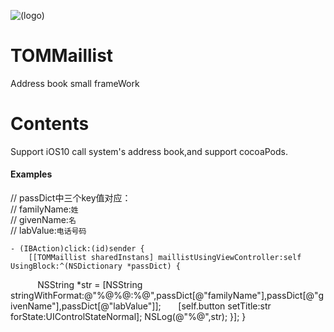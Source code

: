 ![(logo)](http://www.yeshichang.cn/images/works/logo.png)
# TOMMaillist
Address book small frameWork

# Contents
Support iOS10 call system's address book,and support cocoaPods.

#### Examples

// passDict中三个key值对应：</br>
// familyName:`姓`</br>
// givenName:`名`</br>
// labValue:`电话号码`</br>

    - (IBAction)click:(id)sender {
        [[TOMMaillist sharedInstans] maillistUsingViewController:self UsingBlock:^(NSDictionary *passDict) {
            NSString *str = [NSString stringWithFormat:@"%@%@:%@",passDict[@"familyName"],passDict[@"givenName"],passDict[@"labValue"]];
            [self.button setTitle:str forState:UIControlStateNormal];
            NSLog(@"%@",str);
        }];
    }
